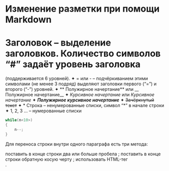 # Изменение разметки при помощи Markdown

# Заголовок – выделение заголовков. Количество символов “#” задаёт уровень заголовка
(поддерживается 6 уровней).
✦ = или - – подчёркиванием этими символами (не менее 3 подряд) выделяют заголовки первого
(“=”) и второго (“-”) уровней.
✦ ** Полужирное начертание** или __ Полужирное начертание__
✦ *Курсивное начертание* или _Курсивное начертание_
✦ ***Полужирное курсивное начертание***
✦ ~~Зачёркнутый текст~~
✦ * Строка – ненумерованные списки, символ “*” в начале строки
✦ 1, 2, 3 … – нумерованные списки
```C#
while(n<10>)
{
    n--;
}
```

Для переноса строки внутри одного параграфа есть три метода:

поставить в конце строки два или больше пробела   ;
поставить в конце строки обратную косую черту \;
использовать HTML-тег <br>.

